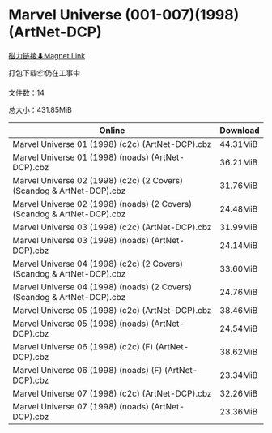 # Marvel Universe (001-007)(1998)(ArtNet-DCP)

[磁力链接⬇Magnet Link](magnet:?xt=urn:btih:967d7f5bf5a27229674028b8fd256ddfd1210d6c&dn=Marvel%20Universe%20%28001-007%29%281998%29%28ArtNet-DCP%29)

打包下载📦仍在工事中

文件数：14

总大小：431.85MiB

Online | Download
--- | ---
Marvel Universe 01 (1998) (c2c) (ArtNet-DCP).cbz | 44.31MiB
Marvel Universe 01 (1998) (noads) (ArtNet-DCP).cbz | 36.21MiB
Marvel Universe 02 (1998) (c2c) (2 Covers) (Scandog & ArtNet-DCP).cbz | 31.76MiB
Marvel Universe 02 (1998) (noads) (2 Covers) (Scandog & ArtNet-DCP).cbz | 24.48MiB
Marvel Universe 03 (1998) (c2c) (ArtNet-DCP).cbz | 31.99MiB
Marvel Universe 03 (1998) (noads) (ArtNet-DCP).cbz | 24.14MiB
Marvel Universe 04 (1998) (c2c) (2 Covers) (Scandog & ArtNet-DCP).cbz | 33.60MiB
Marvel Universe 04 (1998) (noads) (2 Covers) (Scandog & ArtNet-DCP).cbz | 24.76MiB
Marvel Universe 05 (1998) (c2c) (ArtNet-DCP).cbz | 38.46MiB
Marvel Universe 05 (1998) (noads) (ArtNet-DCP).cbz | 24.54MiB
Marvel Universe 06 (1998) (c2c) (F) (ArtNet-DCP).cbz | 38.62MiB
Marvel Universe 06 (1998) (noads) (F) (ArtNet-DCP).cbz | 23.34MiB
Marvel Universe 07 (1998) (c2c) (ArtNet-DCP).cbz | 32.26MiB
Marvel Universe 07 (1998) (noads) (ArtNet-DCP).cbz | 23.36MiB